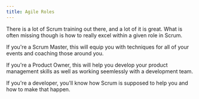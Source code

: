 ```yaml
---
title: Agile Roles
---
```


There is a lot of Scrum training out there, and a lot of it is great. What is often missing though is how to really
excel within a given role in Scrum.

If you're a Scrum Master, this will equip you with techniques for all of your events and coaching those around you.

If you're a Product Owner, this will help you develop your product management skills as well as working seemlessly with
a development team.

If you're a developer, you'll know how Scrum is supposed to help you and how to make that happen.
